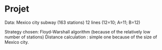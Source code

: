 # Projet

Data: Mexico city subway (163 stations)
12 lines (12=10; A=11; B=12)

Strategy chosen: Floyd-Warshall algorithm (because of the relatively low number of stations)
Distance calculation : simple one because of the size of Mexico city.
